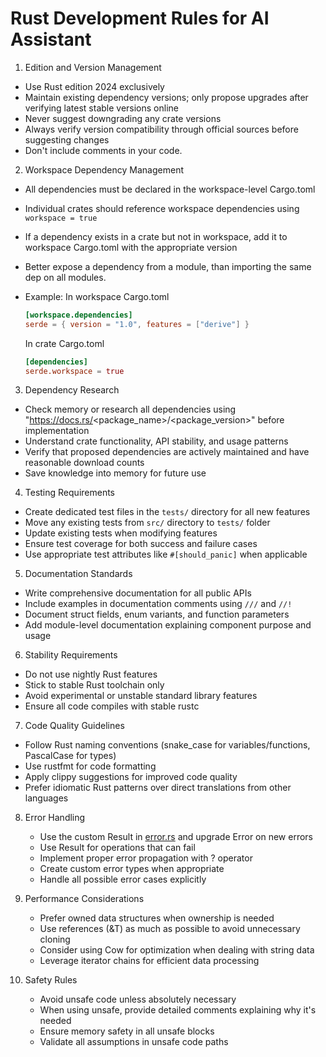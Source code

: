 # Rust Development Rules for AI Assistant

1. Edition and Version Management

- Use Rust edition 2024 exclusively
- Maintain existing dependency versions; only propose upgrades after verifying latest stable versions online
- Never suggest downgrading any crate versions
- Always verify version compatibility through official sources before suggesting changes
- Don't include comments in your code.

2. Workspace Dependency Management

- All dependencies must be declared in the workspace-level Cargo.toml
- Individual crates should reference workspace dependencies using `workspace = true`
- If a dependency exists in a crate but not in workspace, add it to workspace Cargo.toml with the appropriate version
- Better expose a dependency from a module, than importing the same dep on all modules.
- Example:
  In workspace Cargo.toml
  ```toml
  [workspace.dependencies]
  serde = { version = "1.0", features = ["derive"] }
  ```

  In crate Cargo.toml
  ```toml
  [dependencies]
  serde.workspace = true
  ```

3. Dependency Research

- Check memory or research all dependencies using "https://docs.rs/<package_name>/<package_version>" before
  implementation
- Understand crate functionality, API stability, and usage patterns
- Verify that proposed dependencies are actively maintained and have reasonable download counts
- Save knowledge into memory for future use

4. Testing Requirements

- Create dedicated test files in the `tests/` directory for all new features
- Move any existing tests from `src/` directory to `tests/` folder
- Update existing tests when modifying features
- Ensure test coverage for both success and failure cases
- Use appropriate test attributes like `#[should_panic]` when applicable

5. Documentation Standards

- Write comprehensive documentation for all public APIs
- Include examples in documentation comments using `///` and `//!`
- Document struct fields, enum variants, and function parameters
- Add module-level documentation explaining component purpose and usage

6. Stability Requirements

- Do not use nightly Rust features
- Stick to stable Rust toolchain only
- Avoid experimental or unstable standard library features
- Ensure all code compiles with stable rustc

7. Code Quality Guidelines

- Follow Rust naming conventions (snake_case for variables/functions, PascalCase for types)
- Use rustfmt for code formatting
- Apply clippy suggestions for improved code quality
- Prefer idiomatic Rust patterns over direct translations from other languages

8. Error Handling

   - Use the custom Result<T> in [error.rs](../../crates/lightbridge-authz-core/src/error.rs) and upgrade Error on new errors
   - Use Result<T> for operations that can fail
   - Implement proper error propagation with ? operator
   - Create custom error types when appropriate
   - Handle all possible error cases explicitly

9. Performance Considerations

   - Prefer owned data structures when ownership is needed
   - Use references (&T) as much as possible to avoid unnecessary cloning
   - Consider using Cow<str> for optimization when dealing with string data
   - Leverage iterator chains for efficient data processing

10. Safety Rules
    - Avoid unsafe code unless absolutely necessary
    - When using unsafe, provide detailed comments explaining why it's needed
    - Ensure memory safety in all unsafe blocks
    - Validate all assumptions in unsafe code paths